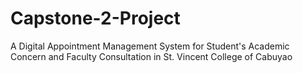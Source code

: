# Capstone-2-Project

A Digital Appointment Management System for Student's Academic Concern and Faculty Consultation in St. Vincent College of Cabuyao
